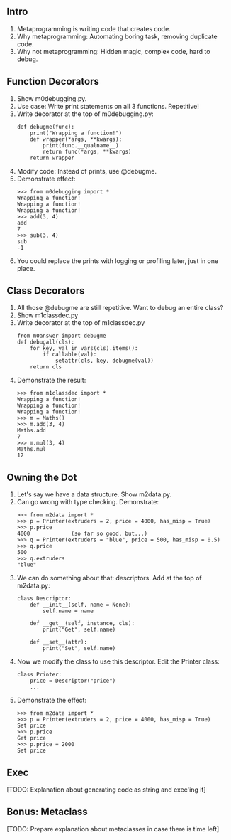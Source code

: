 Intro
----
1. Metaprogramming is writing code that creates code.
2. Why metaprogramming: Automating boring task, removing duplicate code.
3. Why not metaprogramming: Hidden magic, complex code, hard to debug.

Function Decorators
----
1. Show m0debugging.py.
2. Use case: Write print statements on all 3 functions. Repetitive!
3. Write decorator at the top of m0debugging.py:
	```
	def debugme(func):
		print("Wrapping a function!")
		def wrapper(*args, **kwargs):
			print(func.__qualname__)
			return func(*args, **kwargs)
		return wrapper
	```
4. Modify code: Instead of prints, use @debugme.
5. Demonstrate effect:
	```
	>>> from m0debugging import *
	Wrapping a function!
	Wrapping a function!
	Wrapping a function!
	>>> add(3, 4)
	add
	7
	>>> sub(3, 4)
	sub
	-1
	```
6. You could replace the prints with logging or profiling later, just in one place.

Class Decorators
----
1. All those @debugme are still repetitive. Want to debug an entire class?
2. Show m1classdec.py
3. Write decorator at the top of m1classdec.py
	```
	from m0answer import debugme
	def debugall(cls):
		for key, val in vars(cls).items():
			if callable(val):
				setattr(cls, key, debugme(val))
		return cls
	```
4. Demonstrate the result:
	```
	>>> from m1classdec import *
	Wrapping a function!
	Wrapping a function!
	Wrapping a function!
	>>> m = Maths()
	>>> m.add(3, 4)
	Maths.add
	7
	>>> m.mul(3, 4)
	Maths.mul
	12
	```

Owning the Dot
----
1. Let's say we have a data structure. Show m2data.py.
2. Can go wrong with type checking. Demonstrate:
	```
	>>> from m2data import *
	>>> p = Printer(extruders = 2, price = 4000, has_misp = True)
	>>> p.price
	4000             (so far so good, but...)
	>>> q = Printer(extruders = "blue", price = 500, has_misp = 0.5)
	>>> q.price
	500
	>>> q.extruders
	"blue"
	```
3. We can do something about that: descriptors. Add at the top of m2data.py:
	```
	class Descriptor:
		def __init__(self, name = None):
			self.name = name
	
		def __get__(self, instance, cls):
			print("Get", self.name)
	
		def __set__(attr):
			print("Set", self.name)
	```
4. Now we modify the class to use this descriptor. Edit the Printer class:
	```
	class Printer:
		price = Descriptor("price")
		...
	```
5. Demonstrate the effect:
	```
	>>> from m2data import *
	>>> p = Printer(extruders = 2, price = 4000, has_misp = True)
	Set price
	>>> p.price
	Get price
	>>> p.price = 2000
	Set price
	```

Exec
----
[TODO: Explanation about generating code as string and exec'ing it]

Bonus: Metaclass
----
[TODO: Prepare explanation about metaclasses in case there is time left]